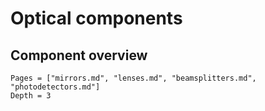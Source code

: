 # Optical components

## Component overview

```@contents
Pages = ["mirrors.md", "lenses.md", "beamsplitters.md", "photodetectors.md"]
Depth = 3
```
